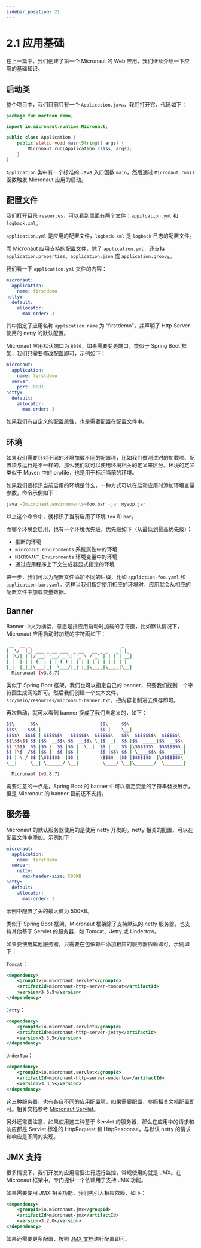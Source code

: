 ```yaml
---
sidebar_position: 21
---
```


# 2.1 应用基础

在上一篇中，我们创建了第一个 Micronaut 的 Web 应用，我们继续介绍一下应用的基础知识。


## 启动类

整个项目中，我们目前只有一个 `Application.java`，我们打开它，代码如下：

```java
package fun.mortnon.demo;

import io.micronaut.runtime.Micronaut;

public class Application {
    public static void main(String[] args) {
        Micronaut.run(Application.class, args);
    }
}
```

`Application` 类中有一个标准的 Java 入口函数 `main`，然后通过 `Micronaut.run()` 函数触发 Micronaut 应用的启动。


## 配置文件

我们打开目录 `resources`，可以看到里面有两个文件：`appilcation.yml` 和 `logback.xml`。

`application.yml` 是应用的配置文件，`logback.xml` 是 `logback` 日志的配置文件。

而 Micronaut 应用支持的配置文件，除了 `application.yml`，还支持 `application.properties`、`application.json` 或 `application.groovy`。

我们看一下 `application.yml` 文件的内容：

```yaml
micronaut:
  application:
    name: firstdemo
netty:
  default:
    allocator:
      max-order: 3
```

其中指定了应用名称 `application.name` 为 “firstdemo”，并声明了 Http Server 使用的 netty 的默认配置。

Micronaut 应用默认端口为 `8080`，如果需要变更端口，类似于 Spring Boot 框架，我们只需要修改配置即可，示例如下：

```yaml
micronaut:
  application:
    name: firstdemo
  server:
    port: 8081
netty:
  default:
    allocator:
      max-order: 3

```

如果我们有自定义的配置属性，也是需要配置在配置文件中。

## 环境

如果我们需要针对不同的环境加载不同的配置项，比如我们做测试时的加载项、配置项与运行是不一样的，那么我们就可以使用环境相关的定义来区分。环境的定义类似于 Maven 中的 profile，也是用于标识当前的环境。

如果我们要标识当前启用的环境是什么，一种方式可以在启动应用时添加环境变量参数，命令示例如下：

```bash
java -Dmicronaut.environments=foo,bar -jar myapp.jar
```

以上这个命令中，就标识了当前启用了环境 `foo` 和 `bar`。

而哪个环境会启用，也有一个环境优先级，优先级如下（从最低到最高优先级）：

- 推断的环境
- `micronaut.environments` 系统属性中的环境
- `MICRONAUT_Environments` 环境变量中的环境
- 通过应用程序上下文生成器显式指定的环境

进一步，我们可以为配置文件添加不同的后缀，比如 `appliction-foo.yaml` 和 `application-bar.yaml`。这样当我们指定使用相应的环境时，应用就会从相应的配置文件中加载变量数据。

## Banner

Banner 中文为横幅，意思是指应用启动时加载的字符画，比如默认情况下，Micronaut 应用启动时加载的字符画如下：

```bash
 __  __ _                                  _   
|  \/  (_) ___ _ __ ___  _ __   __ _ _   _| |_ 
| |\/| | |/ __| '__/ _ \| '_ \ / _` | | | | __|
| |  | | | (__| | | (_) | | | | (_| | |_| | |_ 
|_|  |_|_|\___|_|  \___/|_| |_|\__,_|\__,_|\__|
  Micronaut (v3.8.7)

```

类似于 Spring Boot 框架，我们也可以指定自己的 banner，只要我们找到一个字符画生成网站即可。然后我们创建一个文本文件，`src/main/resources/micronaut-banner.txt`，把内容复制进去保存即可。

再次启动，就可以看到 banner 换成了我们自定义的，如下：

```bash
$$\      $$\                       $$\     $$\                            $$$\           $$$$$$$$\
$$$\    $$$ |                      $$ |    \__|                          $$ $$\          \__$$  __|
$$$$\  $$$$ | $$$$$$\   $$$$$$\  $$$$$$\   $$\  $$$$$$$\  $$$$$$\        \$$$\ |            $$ |    $$$$$$\  $$$$$$$\   $$$$$$\  $$$$$$$\
$$\$$\$$ $$ |$$  __$$\ $$  __$$\ \_$$  _|  $$ |$$  _____|$$  __$$\       $$\$$\$$\          $$ |   $$  __$$\ $$  __$$\ $$  __$$\ $$  __$$\
$$ \$$$  $$ |$$ /  $$ |$$ |  \__|  $$ |    $$ |\$$$$$$\  $$$$$$$$ |      $$ \$$ __|         $$ |   $$$$$$$$ |$$ |  $$ |$$ /  $$ |$$ |  $$ |
$$ |\$  /$$ |$$ |  $$ |$$ |        $$ |$$\ $$ | \____$$\ $$   ____|      $$ |\$$\           $$ |   $$   ____|$$ |  $$ |$$ |  $$ |$$ |  $$ |
$$ | \_/ $$ |\$$$$$$  |$$ |        \$$$$  |$$ |$$$$$$$  |\$$$$$$$\        $$$$ $$\          $$ |   \$$$$$$$\ $$ |  $$ |\$$$$$$  |$$ |  $$ |
\__|     \__| \______/ \__|         \____/ \__|\_______/  \_______|       \____\__|         \__|    \_______|\__|  \__| \______/ \__|  \__|

  Micronaut (v3.8.7)

```

需要注意的一点是，Spring Boot 的 banner 中可以指定变量的字符串替换展示，但是 Micronaut 的 banner 目前还不支持。

## 服务器

Micronaut 的默认服务器使用的是使用 netty 开发的。netty 相关的配置，可以在配置文件中添加。示例如下：

```yaml
micronaut:
  application:
    name: firstdemo
  server:
    netty:
      max-header-size: 500KB
netty:
  default:
    allocator:
      max-order: 3
```

示例中配置了头的最大值为 500KB。

类似于 Spring Boot 框架，Micronaut 框架除了支持默认的 netty 服务器，也支持其他基于 Servlet 的服务器，如 Tomcat、Jetty 或 Undertow。

如果要使用其他服务器，只需要在包依赖中添加相应的服务器依赖即可，示例如下：

`Tomcat`：

```xml
<dependency>
    <groupId>io.micronaut.servlet</groupId>
    <artifactId>micronaut-http-server-tomcat</artifactId>
    <version>3.3.5</version>
</dependency>
```

`Jetty`：

```xml
<dependency>
    <groupId>io.micronaut.servlet</groupId>
    <artifactId>micronaut-http-server-jetty</artifactId>
    <version>3.3.5</version>
</dependency>
```

`UnderTow`：

```xml
<dependency>
    <groupId>io.micronaut.servlet</groupId>
    <artifactId>micronaut-http-server-undertow</artifactId>
    <version>3.3.5</version>
</dependency>
```

这三种服务器，也有各自不同的应用配置项，如果需要配置，参照相关文档配置即可。相关文档参考 [Micronaut Servlet](../servlet/introduction.html)。

另外还需要注意，如果使用这三种基于 Servlet 的服务器，那么在应用中的请求和响应都是 Servlet 标准的 HttpRequest 和 HttpResponse，与默认 netty 的请求和响应是不同的实现。

## JMX 支持

很多情况下，我们开发的应用需要进行运行监控，常规使用的就是 JMX。在 Micronaut 框架中，专门提供一个依赖用于支持 JMX 功能。

如果需要使用 JMX 相关功能，我们先引入相应依赖，如下：

```xml
<dependency>
    <groupId>io.micronaut.jmx</groupId>
    <artifactId>micronaut-jmx</artifactId>
    <version>3.2.0</version>
</dependency>
```

如果还需要更多配置，按照 [JMX 文档](../jmx/jmx.html)进行配置即可。
